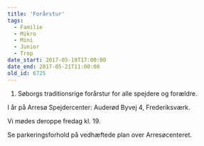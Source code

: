 ```yaml
---
title: 'Forårstur'
tags:
  - Familie
  - Mikro
  - Mini
  - Junior
  - Trop
date_start: 2017-05-19T17:00:00
date_end: 2017-05-21T11:00:00
old_id: 6725
---
```

1. Søborgs traditionsrige forårstur for alle spejdere og forældre.

I år på Arresø Spejdercenter: Auderød Byvej 4, Frederiksværk.

Vi mødes deroppe fredag kl. 19.

Se parkeringsforhold på vedhæftede plan over Arresøcenteret.